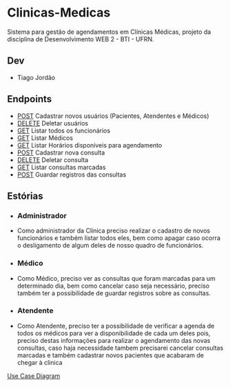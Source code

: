 # Clinicas-Medicas

Sistema para gestão de agendamentos em Clínicas Médicas, projeto da disciplina de Desenvolvimento WEB 2 - BTI - UFRN.

## Dev

- Tiago Jordão

## Endpoints

- [POST](/user) Cadastrar novos usuários (Pacientes, Atendentes e Médicos)
- [DELETE](/user/id) Deletar usuários
- [GET](/funcionarios) Listar todos os funcionários
- [GET](/medicos) Listar Médicos
- [GET](/agenda) Listar Horários disponíveis para agendamento
- [POST](/consulta) Cadastrar nova consulta
- [DELETE](/consulta) Deletar consulta
- [GET](/consulta) Listar consultas marcadas
- [POST](/registro) Guardar registros das consultas

## Estórias

- ### Administrador

- Como administrador da Clínica preciso realizar o cadastro de novos funcionários e também listar todos eles,
bem como apagar caso ocorra o desligamento de algum deles de nosso quadro de funcionários.

- ### Médico

- Como Médico, preciso ver as consultas que foram marcadas para um determinado dia, bem como cancelar caso seja necessário,
preciso também ter a possibilidade de guardar registros sobre as consultas.

- ### Atendente

- Como Atendente, preciso ter a possibilidade de verificar a agenda de todos os médicos para ver a disponibilidade de cada um deles pois,
preciso destas informações para realizar o agendamento das novas consultas, caso haja necessidade tambem precisarei cancelar consultas marcadas
e também cadastrar novos pacientes que acabaram de chegar à clinica

[Use Case Diagram](https://github.com/tiagojordao/Clinicas-Medicas/blob/master/UCD.png)
